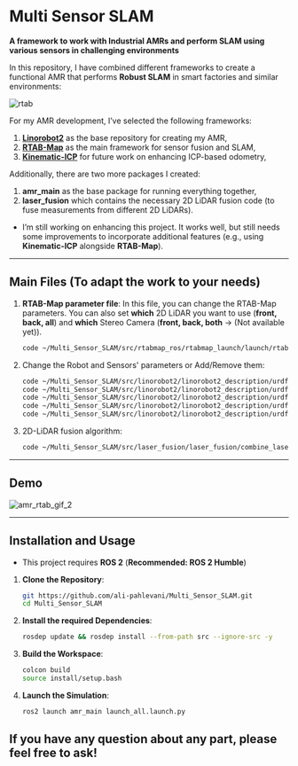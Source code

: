 # Multi Sensor SLAM

**A framework to work with Industrial AMRs and perform SLAM using various sensors in challenging environments**

In this repository, I have combined different frameworks to create a functional AMR that performs **Robust SLAM** in smart factories and similar environments:

![rtab](https://github.com/user-attachments/assets/36dca959-9468-4c7c-ad9a-43100fb4f004)


For my AMR development, I’ve selected the following frameworks:
1. **[Linorobot2](https://github.com/linorobot/linorobot2?tab=readme-ov-file)** as the base repository for creating my AMR,
2. **[RTAB-Map](https://github.com/introlab/rtabmap)** as the main framework for sensor fusion and SLAM,
3. **[Kinematic-ICP](https://github.com/PRBonn/kinematic-icp)** for future work on enhancing ICP-based odometry,

Additionally, there are two more packages I created:
1. **amr_main** as the base package for running everything together,
2. **laser_fusion** which contains the necessary 2D LiDAR fusion code (to fuse measurements from different 2D LiDARs).

* I’m still working on enhancing this project. It works well, but still needs some improvements to incorporate additional features (e.g., using **Kinematic-ICP** alongside **RTAB-Map**).

---
## Main Files (To adapt the work to your needs)
1. **RTAB-Map parameter file**: In this file, you can change the RTAB-Map parameters. You can also set **which** 2D LiDAR you want to use (**front, back, all**) and **which** Stereo Camera (**front, back, both** -> (Not available yet)).
   
   ```bash
   code ~/Multi_Sensor_SLAM/src/rtabmap_ros/rtabmap_launch/launch/rtabmap.launch.py

2. Change the Robot and Sensors' parameters or Add/Remove them:
   ```bash
   code ~/Multi_Sensor_SLAM/src/linorobot2/linorobot2_description/urdf/4wd_properties.urdf.xacro
   code ~/Multi_Sensor_SLAM/src/linorobot2/linorobot2_description/urdf/robots/4wd.urdf.xacro
   code ~/Multi_Sensor_SLAM/src/linorobot2/linorobot2_description/urdf/sensors/laser_new.urdf.xacro
   code ~/Multi_Sensor_SLAM/src/linorobot2/linorobot2_description/urdf/sensors/stereo_camera.urdf.xacro
   code ~/Multi_Sensor_SLAM/src/linorobot2/linorobot2_description/urdf/sensors/imu.urdf.xacro

3. 2D-LiDAR fusion algorithm:
   ```bash
   code ~/Multi_Sensor_SLAM/src/laser_fusion/laser_fusion/combine_laser_measurements.py

---
## Demo
![amr_rtab_gif_2](https://github.com/user-attachments/assets/d0d5b713-1a9e-42c4-9ad8-94e54d0f8753)


---
## Installation and Usage

- This project requires **ROS 2** (**Recommended: ROS 2 Humble**)

1. **Clone the Repository**:
   ```bash
   git https://github.com/ali-pahlevani/Multi_Sensor_SLAM.git
   cd Multi_Sensor_SLAM

2. **Install the required Dependencies**:
   ```bash
   rosdep update && rosdep install --from-path src --ignore-src -y

3. **Build the Workspace**:
   ```bash
   colcon build
   source install/setup.bash

4. **Launch the Simulation**: 
   ```bash
   ros2 launch amr_main launch_all.launch.py

## If you have any question about any part, please feel free to ask! ## 
